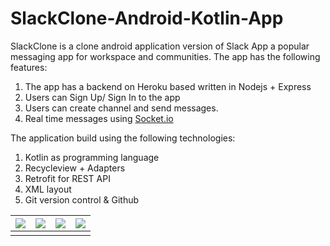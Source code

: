 # SlackClone-Android-Kotlin-App

SlackClone is a clone android application version of Slack App a popular messaging app for workspace and communities. The app has the following features: 

1. The app has a backend on Heroku based written in Nodejs + Express
2. Users can Sign Up/ Sign In to the app
3. Users can create channel and send messages.  
4. Real time messages using [Socket.io](https://socket.io/)

The application build using the following technologies: 

1. Kotlin as programming language 
2. Recycleview + Adapters
3. Retrofit for REST API
4. XML layout 
5. Git version control & Github

| ![](https://raw.githubusercontent.com/rawandsaeed/CoderSwag-Android-Kotlin-App/master/screenshots/1Categories.jpg) | ![](https://raw.githubusercontent.com/rawandsaeed/CoderSwag-Android-Kotlin-App/master/screenshots/2Products.jpg) | ![](https://raw.githubusercontent.com/rawandsaeed/CoderSwag-Android-Kotlin-App/master/screenshots/3Products-Horizontally.jpg) | ![](https://raw.githubusercontent.com/rawandsaeed/CoderSwag-Android-Kotlin-App/master/screenshots/4Product-DetailView.jpg) |
| ------------------------------------------------------------ | ------------------------------------------------------------ | ------------------------------------------------------------ | ------------------------------------------------------------ |
|                                                              |                                                              |                                                              |                                                              |


